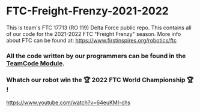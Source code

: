 # FTC-Freight-Frenzy-2021-2022
This is team's FTC 17713 (RO 119) Delta Force public repo. This contains all of our code for the 2021-2022 FTC "Freight Frenzy" season. More info about FTC can be found at: https://www.firstinspires.org/robotics/ftc

### All the code written by our programmers can be found in the [TeamCode Module](https://github.com/TAVii119/FTC-Freight-Frenzy-2021-2022/tree/master/TeamCode/src/main/java/org/firstinspires/ftc/teamcode).

### Whatch our robot win the 🏆 2022 FTC World Championship 🏆 !
https://www.youtube.com/watch?v=64euKMI-chs
